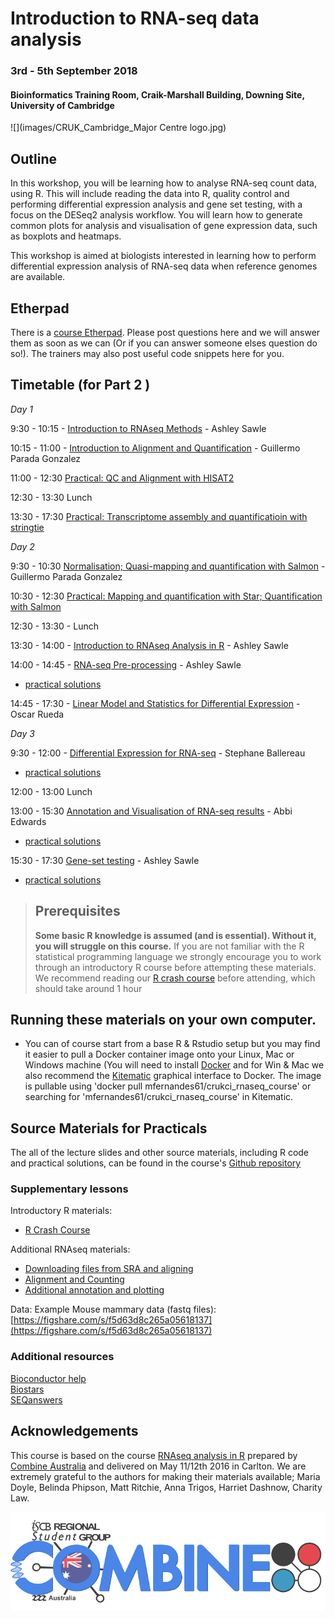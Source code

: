 # Introduction to RNA-seq data analysis 
### 3rd - 5th September 2018
#### Bioinformatics Training Room, Craik-Marshall Building, Downing Site, University of Cambridge

![](images/CRUK_Cambridge_Major Centre logo.jpg)


## Outline

In this workshop, you will be learning how to analyse RNA-seq count data, using R. This will include reading the data into R, quality control and performing differential expression analysis and gene set testing, with a focus on the DESeq2 analysis workflow. You will learn how to generate common plots for analysis and visualisation of gene expression data, such as boxplots and heatmaps. 

This workshop is aimed at biologists interested in learning how to perform differential expression analysis of RNA-seq data when reference genomes are available. 

## Etherpad

There is a [course Etherpad](https://tinyurl.com/RNAseq092018). Please post questions here and we will answer them as soon as we can (Or if you can answer someone elses question do so!). The trainers may also post useful code snippets here for you.

## Timetable (for Part 2 )

_Day 1_

9:30 - 10:15 - [Introduction to RNAseq Methods](slides/RNA_Seq-Part1.pdf) - Ashley Sawle

10:15 - 11:00 - [Introduction to Alignment and Quantification](slides/RNA_Seq-Part1.pdf#page=27) - Guillermo Parada Gonzalez

11:00 - 12:30 [Practical: QC and Alignment with HISAT2](slides/DAY_1.pdf)

12:30 - 13:30 Lunch

13:30 - 17:30 [Practical: Transcriptome assembly and quantificatioin with stringtie](slides/DAY_1.pdf#page=11)

_Day 2_

9:30 - 10:30 [Normalisation; Quasi-mapping and quantification with Salmon](slides/RNA_Seq-Part1.pdf#page=52) - Guillermo Parada Gonzalez 

10:30 - 12:30 [Practical: Mapping and quantification with Star; Quantification with Salmon](slides/DAY_2.pdf)

12:30 - 13:30 - Lunch

13:30 - 14:00 - [Introduction to RNAseq Analysis in R](html/00_Introduction_to_RNAseq_Analysis.html) - Ashley Sawle

14:00 - 14:45 - [RNA-seq Pre-processing](html/02_Preprocessing_Data.nb.html) - Ashley Sawle  
- [practical solutions](Course_Materials/solutions/02_Preprocessing_Data.Solutions.nb.html)

14:45 - 17:30 - [Linear Model and Statistics for Differential Expression](slides/LinearModels.pdf) - Oscar Rueda

_Day 3_

9:30 - 12:00 - [Differential Expression for RNA-seq](html/04_DE_analysis_with_DESeq2.nb.html) - Stephane Ballereau
- [practical solutions](Course_Materials/solutions/04_DE_analysis.Solutions.nb.html)

12:00 - 13:00 Lunch

13:00 - 15:30 [Annotation and Visualisation of RNA-seq results](html/05_Annotation_and_Visualisation.nb.html) - Abbi Edwards  
- [practical solutions](Course_Materials/solutions/05_Annotation_and_Visualisation.Solutions.nb.html)

15:30 - 17:30 [Gene-set testing](html/06_Gene_set_testing.nb.html) - Ashley Sawle  
- [practical solutions](Course_Materials/solutions/06_Gene_set_testing.Solutions.nb.html)

> ## Prerequisites
>
> __**Some basic R knowledge is assumed (and is essential). Without it, you will struggle on this course.**__ 
> If you are not familiar with the R statistical programming language we
> strongly encourage you to work through an introductory R course before
> attempting these materials.
> We recommend reading our [R crash course](https://bioinformatics-core-shared-training.github.io/r-crash-course/)
> before attending, which should take around 1 hour
>

## Running these materials on your own computer.
- You can of course start from a base R & Rstudio setup but you may find it easier to pull a Docker
container image onto your Linux, Mac or Windows machine (You will need to install [Docker](https://www.docker.com/community-edition) and for Win & Mac we also recommend the [Kitematic](https://github.com/docker/kitematic ) graphical interface to Docker. The image is pullable using 'docker pull mfernandes61/crukci_rnaseq_course'
or searching for 'mfernandes61/crukci_rnaseq_course' in Kitematic.

## Source Materials for Practicals

The all of the lecture slides and other source materials, including R code and 
practical solutions, can be found in the course's [Github 
repository](https://github.com/bioinformatics-core-shared-training/RNAseq_September_2018)

### Supplementary lessons

Introductory R materials:

- [R Crash Course](https://bioinformatics-core-shared-training.github.io/r-crash-course/)

Additional RNAseq materials:

- [Downloading files from SRA and aligning](Supplementary_Materials/S1_Getting_raw_reads_from_SRA.html)
- [Alignment and Counting](Supplementary_Materials/S2_Read_Counts_with_Subread.html)
- [Additional annotation and plotting](Supplementary_Materials/S3_Annotation_and_Visualisation.html)

Data: Example Mouse mammary data (fastq files): 
	[https://figshare.com/s/f5d63d8c265a05618137](https://figshare.com/s/f5d63d8c265a05618137)

### Additional resources

[Bioconductor help](https://www.bioconductor.org/help/)  
[Biostars](https://www.biostars.org/)  
[SEQanswers](http://seqanswers.com/)  

## Acknowledgements

This course is based on the course [RNAseq analysis in R](http://combine-australia.github.io/2016-05-11-RNAseq/) prepared by [Combine Australia](https://combine.org.au/) and delivered on May 11/12th 2016 in Carlton. We are extremely grateful to the authors for making their materials available; Maria Doyle, Belinda Phipson, Matt Ritchie, Anna Trigos, Harriet Dashnow, Charity Law.

![](images/combine_banner_small.png)
